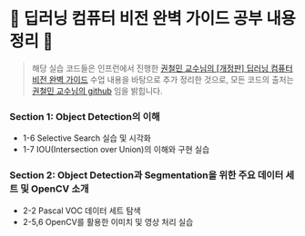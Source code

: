 # 🌱 딥러닝 컴퓨터 비전 완벽 가이드 공부 내용 정리 🌱

> 해당 실습 코드들은 인프런에서 진행한 [권철민 교수님의 [개정판] 딥러닝 컴퓨터 비전 완벽 가이드](https://www.inflearn.com/course/%EB%94%A5%EB%9F%AC%EB%8B%9D-%EC%BB%B4%ED%93%A8%ED%84%B0%EB%B9%84%EC%A0%84-%EC%99%84%EB%B2%BD%EA%B0%80%EC%9D%B4%EB%93%9C/dashboard) 수업 내용을 바탕으로 추가 정리한 것으로,
> 모든 코드의 출처는 [권철민 교수님의 github](https://github.com/chulminkw/DLCV_New) 임을 밝힙니다.


### Section 1: Object Detection의 이해
- 1-6 Selective Search 실습 및 시각화
- 1-7 IOU(Intersection over Union)의 이해와 구현 실습


### Section 2: Object Detection과 Segmentation을 위한 주요 데이터 세트 및 OpenCV 소개
- 2-2 Pascal VOC 데이터 세트 탐색
- 2-5,6 OpenCV를 활용한 이미치 및 영상 처리 실습
